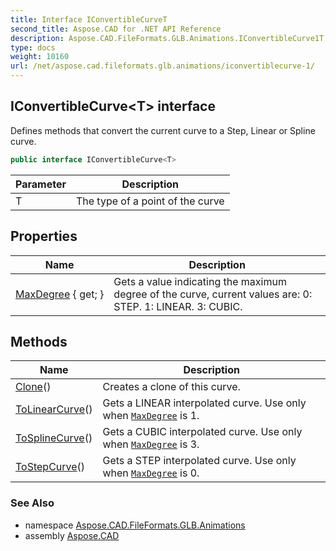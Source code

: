 ```yaml
---
title: Interface IConvertibleCurveT
second_title: Aspose.CAD for .NET API Reference
description: Aspose.CAD.FileFormats.GLB.Animations.IConvertibleCurve1T interface. Defines methods that convert the current curve to a Step Linear or Spline curve
type: docs
weight: 10160
url: /net/aspose.cad.fileformats.glb.animations/iconvertiblecurve-1/
---
```

## IConvertibleCurve&lt;T&gt; interface

Defines methods that convert the current curve to a Step, Linear or Spline curve.

```csharp
public interface IConvertibleCurve<T>
```

| Parameter | Description |
| --- | --- |
| T | The type of a point of the curve |

## Properties

| Name | Description |
| --- | --- |
| [MaxDegree](../../aspose.cad.fileformats.glb.animations/iconvertiblecurve-1/maxdegree/) { get; } | Gets a value indicating the maximum degree of the curve, current values are: 0: STEP. 1: LINEAR. 3: CUBIC. |

## Methods

| Name | Description |
| --- | --- |
| [Clone](../../aspose.cad.fileformats.glb.animations/iconvertiblecurve-1/clone/)() | Creates a clone of this curve. |
| [ToLinearCurve](../../aspose.cad.fileformats.glb.animations/iconvertiblecurve-1/tolinearcurve/)() | Gets a LINEAR interpolated curve. Use only when [`MaxDegree`](./maxdegree/) is 1. |
| [ToSplineCurve](../../aspose.cad.fileformats.glb.animations/iconvertiblecurve-1/tosplinecurve/)() | Gets a CUBIC interpolated curve. Use only when [`MaxDegree`](./maxdegree/) is 3. |
| [ToStepCurve](../../aspose.cad.fileformats.glb.animations/iconvertiblecurve-1/tostepcurve/)() | Gets a STEP interpolated curve. Use only when [`MaxDegree`](./maxdegree/) is 0. |

### See Also

* namespace [Aspose.CAD.FileFormats.GLB.Animations](../../aspose.cad.fileformats.glb.animations/)
* assembly [Aspose.CAD](../../)


